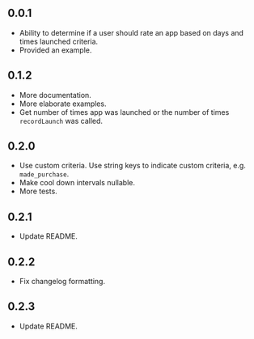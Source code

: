## 0.0.1

* Ability to determine if a user should rate an app based on days and times launched criteria.
* Provided an example.

## 0.1.2

* More documentation.
* More elaborate examples.
* Get number of times app was launched or the number of times `recordLaunch` was called.

## 0.2.0

* Use custom criteria. Use string keys to indicate custom criteria, e.g. `made_purchase`.
* Make cool down intervals nullable.
* More tests.

## 0.2.1

* Update README.

## 0.2.2

* Fix changelog formatting.

## 0.2.3

* Update README.